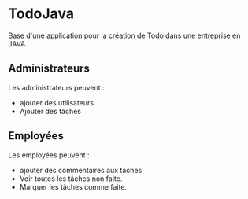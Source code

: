 # TodoJava
Base d'une application pour la création de Todo dans une entreprise en JAVA.
## Administrateurs
Les administrateurs peuvent :
- ajouter des utilisateurs
- Ajouter des tâches

## Employées
Les employées peuvent :
- ajouter des commentaires aux taches.
- Voir toutes les tâches non faite.
- Marquer les tâches comme faite.
